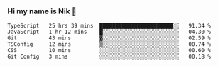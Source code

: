 ### Hi my name is Nik 👋

<!--
**NikDoe/NikDoe** is a ✨ _special_ ✨ repository because its `README.md` (this file) appears on your GitHub profile.

Here are some ideas to get you started:

- 🔭 I’m currently working on ...
- 🌱 I’m currently learning ...
- 👯 I’m looking to collaborate on ...
- 🤔 I’m looking for help with ...
- 💬 Ask me about ...
- 📫 How to reach me: ...
- 😄 Pronouns: ...
- ⚡ Fun fact: ...
-->

<!--START_SECTION:waka-->

```text
TypeScript   25 hrs 39 mins  ███████████████████████░░   91.34 %
JavaScript   1 hr 12 mins    █░░░░░░░░░░░░░░░░░░░░░░░░   04.30 %
Git          43 mins         ▓░░░░░░░░░░░░░░░░░░░░░░░░   02.59 %
TSConfig     12 mins         ▒░░░░░░░░░░░░░░░░░░░░░░░░   00.74 %
CSS          10 mins         ░░░░░░░░░░░░░░░░░░░░░░░░░   00.60 %
Git Config   3 mins          ░░░░░░░░░░░░░░░░░░░░░░░░░   00.18 %
```

<!--END_SECTION:waka-->
